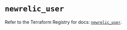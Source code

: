 # `newrelic_user`

Refer to the Terraform Registry for docs: [`newrelic_user`](https://registry.terraform.io/providers/newrelic/newrelic/3.52.1/docs/resources/user).
